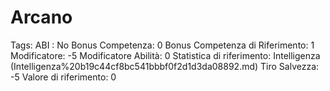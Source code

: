 # Arcano

Tags: ABI
: No
Bonus Competenza: 0
Bonus Competenza di Riferimento: 1
Modificatore: -5
Modificatore  Abilità: 0
Statistica di riferimento: Intelligenza (Intelligenza%20b19c44cf8bc541bbbf0f2d1d3da08892.md)
Tiro Salvezza: -5
Valore di riferimento: 0